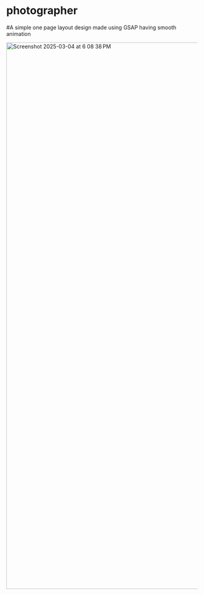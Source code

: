 # photographer
#A simple one page layout design made using GSAP having smooth animation

<img width="1439" alt="Screenshot 2025-03-04 at 6 08 38 PM" src="https://github.com/user-attachments/assets/dccf18db-e693-40a7-915e-fbb569044a6e" />

